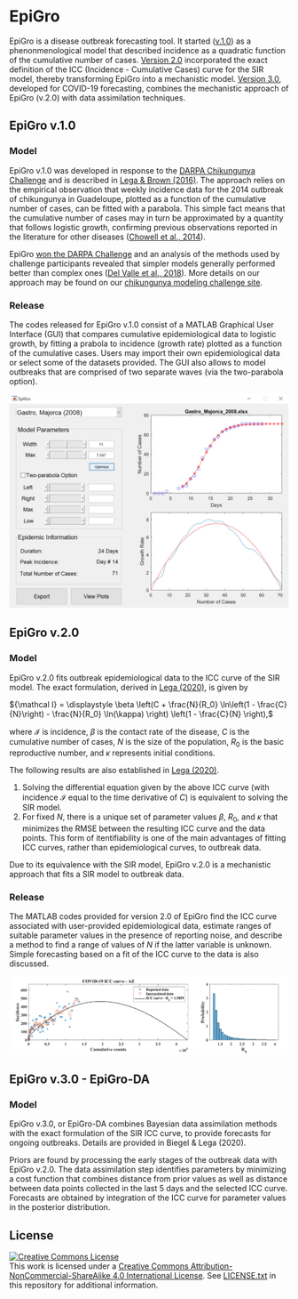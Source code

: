 # EpiGro

EpiGro is a disease outbreak forecasting tool. It started (<a href="#v1">v.1.0</a>) as a phenonmenological model that described incidence as a quadratic function of the cumulative number of cases. <a href="#v2">Version 2.0</a> incorporated the exact definition of the ICC (Incidence - Cumulative Cases) curve for the SIR model, thereby transforming EpiGro into a mechanistic model. <a href="#v3">Version 3.0</a>, developed for COVID-19 forecasting, combines the mechanistic approach of EpiGro (v.2.0) with data assimilation techniques.

## <a NAME=v1 />EpiGro v.1.0
### Model
EpiGro v.1.0 was developed in response to the <a href="https://www.innocentive.com/ar/challenge/9933617">DARPA Chikungunya Challenge</a> and is described in <a href="http://dx.doi.org/10.1016/j.epidem.2016.10.002">Lega \& Brown (2016)</a>. The approach relies on the empirical observation that weekly incidence data for the 2014 outbreak of chikungunya in Guadeloupe, plotted as a function of the cumulative number of cases, can be fitted with a parabola. This simple fact means that the cumulative number of cases may in turn be approximated by a quantity that follows logistic growth, confirming previous observations reported in the literature for other diseases (<a href="https://doi.org/10.1371/currents.outbreaks.b4690859d91684da963dc40e00f3da81">Chowell et al., 2014</a>).

EpiGro <a href="https://www.darpa.mil/news-events/2015-05-27">won the DARPA Challenge</a> and an analysis of the methods used by challenge participants revealed that simpler models generally performed better than complex ones (<a href="http://dx.doi.org/10.1186/s12879-018-3124-7">Del Valle et al., 2018</a>). More details on our approach may be found on our <a href="http://www.u.arizona.edu/~lega/CHIK_Site/CHIK_Challenge.html">chikungunya modeling challenge site</a>.

### Release
The codes released for EpiGro v.1.0 consist of a MATLAB Graphical User Interface (GUI) that compares cumulative epidemiological data to logistic growth, by fitting a prabola to incidence (growth rate) plotted as a function of the cumulative cases. Users may import their own epidemiological data or select some of the datasets provided. The GUI also allows to model outbreaks that are comprised of two separate waves (via the two-parabola option).

![EpiGro GUI](./EpiGro_GUI.jpg)

## <a NAME=v2 />EpiGro v.2.0
### Model
EpiGro v.2.0 fits outbreak epidemiological data to the ICC curve of the SIR model. The exact formulation, derived in <a href="http://arxiv.org/abs/2005.08134">Lega (2020)</a>, is given by

${\mathcal I} = \displaystyle \beta \left(C + \frac{N}{R_0} \ln\left(1 - \frac{C}{N}\right) - \frac{N}{R_0} \ln(\kappa) \right) \left(1 - \frac{C}{N} \right),$

where $\mathcal I$ is incidence, $\beta$ is the contact rate of the disease, $C$ is the cumulative number of cases, $N$ is the size of the population, $R_0$ is the basic reproductive number, and $\kappa$ represents initial conditions. 

The following results are also established in <a href="http://arxiv.org/abs/2005.08134">Lega (2020)</a>.

1. Solving the differential equation given by the above ICC curve (with incidence $\mathcal I$ equal to the time derivative of $C$) is equivalent to solving the SIR model.
2. For fixed $N$, there is a unique set of parameter values $\beta$, $R_0$, and $\kappa$ that minimizes the RMSE between the resulting ICC curve and the data points. This form of itentifiability is one of the main advantages of fitting ICC curves, rather than epidemiological curves, to outbreak data.

Due to its equivalence with the SIR model, EpiGro v.2.0 is a mechanistic approach that fits a SIR model to outbreak data.

### Release
The MATLAB codes provided for version 2.0 of EpiGro find the ICC curve associated with user-provided epidemiological data, estimate ranges of suitable parameter values in the presence of reporting noise, and describe a method to find a range of values of $N$ if the latter variable is unknown. Simple forecasting based on a fit of the ICC curve to the data is also discussed.

![ICC curve for the COVID-19 outbreak in Arizona](./EpiGro_v2.png)

## <a NAME=v3 />EpiGro v.3.0 - EpiGro-DA
### Model
EpiGro v.3.0, or EpiGro-DA combines Bayesian data assimilation methods with the exact formulation of the SIR ICC curve, to provide forecasts for ongoing outbreaks. Details are provided in Biegel \& Lega (2020).

Priors are found by processing the early stages of the outbreak data with EpiGro v.2.0. The data assimilation step identifies parameters by minimizing a cost function that combines distance from prior values as well as distance between data points collected in the last 5 days and the selected ICC curve. Forecasts are obtained by integration of the ICC curve for parameter values in the posterior distribution.

## License
<a rel="license" href="http://creativecommons.org/licenses/by-nc-sa/4.0/"><img alt="Creative Commons License" style="border-width:0" src="https://i.creativecommons.org/l/by-nc-sa/4.0/88x31.png" /></a><br />This work is licensed under a <a rel="license" href="http://creativecommons.org/licenses/by-nc-sa/4.0/">Creative Commons Attribution-NonCommercial-ShareAlike 4.0 International License</a>.
See <a href="../LICENSE.txt"> LICENSE.txt</a> in this repository for additional information.
